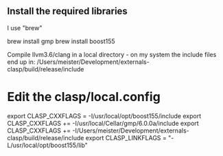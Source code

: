 ## Install the required libraries
I use "brew"

brew install gmp
brew install boost155

Compile llvm3.6/clang in a local directory - on my system the include files end up in:
/Users/meister/Development/externals-clasp/build/release/include

# Edit the clasp/local.config
export CLASP_CXXFLAGS = -I/usr/local/opt/boost155/include
export CLASP_CXXFLAGS += -I/usr/local/Cellar/gmp/6.0.0a/include
export CLASP_CXXFLAGS += -I/Users/meister/Development/externals-clasp/build/release/include
export CLASP_LINKFLAGS = "-L/usr/local/opt/boost155/lib"


